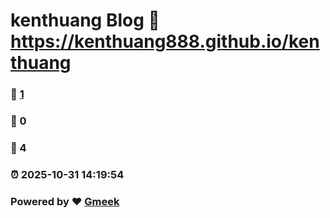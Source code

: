# kenthuang Blog :link: https://kenthuang888.github.io/kenthuang 
### :page_facing_up: [1](https://kenthuang888.github.io/kenthuang/tag.html) 
### :speech_balloon: 0 
### :hibiscus: 4 
### :alarm_clock: 2025-10-31 14:19:54 
### Powered by :heart: [Gmeek](https://github.com/Meekdai/Gmeek)

